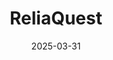 ---  
layout: startup_page  
title: "ReliaQuest"  
id: "reliaquest.com"  
permalink: "/reliaquestreliaquest.com03312025/"  
website: "https://www.reliaquest.com/"  
funding_round: "Growth round"  
funding_amount: "$500M"  
investors: "EQT, KKR, FTV Capital, Ten Eleven Ventures, Finback Investment Partners"  
about: "ReliaQuest is a leader in AI-powered security operations, offering a platform called GreyMatter that integrates with various cybersecurity tools. Its AI-driven approach automates security processes, enabling faster threat detection, containment, and response for large enterprises, improving efficiency and reducing costs."  
markets: "Cybersecurity, AI, Cloud Data Services, Network Security, SaaS, Information Technology"  
hq: "Tampa, Florida, United States"  
founded_year: "2007"  
linkedin: "https://www.linkedin.com/company/reliaquest"  
twitter: "https://twitter.com/reliaquest"  
instagram: ""  
facebook: "https://www.facebook.com/ReliaQuest"  
crunchbase: "https://www.crunchbase.com/organization/reliaquest"  
pitchbook: "https://pitchbook.com/profiles/company/127412-74"  

date_display: "31-Mar-2025"  
date: "2025-03-31"

# SEO Optimization  
meta_title: "ReliaQuest - Growth round Funding ($500M)"  
meta_description: "ReliaQuest, ReliaQuest is a leader in AI-powered security operations, offering a platform called GreyMatter that integrates with various cybersecurity tools. Its ..."  
meta_keywords: "ReliaQuest, Cybersecurity, AI, Cloud Data Services, Network Security, SaaS, Information Technology, Growth round funding"  
canonical_url: "https://startup.projectstartups.com/reliaquestreliaquest.com03312025/"  
---